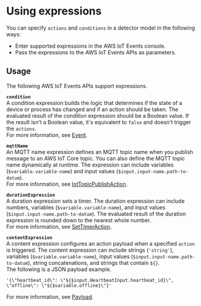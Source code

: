 # Using expressions<a name="iotevents-expressions"></a>

You can specify `actions` and `conditions` in a detector model in the following ways:
+ Enter supported expressions in the AWS IoT Events console\.
+ Pass the expressions to the AWS IoT Events APIs as parameters\.

## Usage<a name="expression-usage"></a>

The following AWS IoT Events APIs support expressions\. 

**`condition`**  
A condition expression builds the logic that determines if the state of a device or process has changed and if an action should be taken\. The evaluated result of the condition expression should be a Boolean value\. If the result isn't a Boolean value, it's equivalent to `false` and doesn't trigger the `actions`\.   
For more information, see [Event](https://docs.aws.amazon.com/iotevents/latest/apireference/API_Event.html)\.

**`mqttName`**  
An MQTT name expression defines an MQTT topic name when you publish message to an AWS IoT Core topic\. You can also define the MQTT topic name dynamically at runtime\. The expression can include variables \(`$variable.variable-name`\) and input values \(`$input.input-name.path-to-datum`\)\.   
For more information, see [IotTopicPublishAction](https://docs.aws.amazon.com/iotevents/latest/apireference/API_IotTopicPublishAction.html)\.

**`durationExpression`**  
A duration expression sets a timer\. The duration expression can include numbers, variables \(`$variable.variable-name`\), and input values \(`$input.input-name.path-to-datum`\)\. The evaluated result of the duration expression is rounded down to the nearest whole number\.   
For more information, see [SetTimerAction](https://docs.aws.amazon.com/iotevents/latest/apireference/API_SetTimerAction.html)\.

**`contentExpression`**  
A content expression configures an action payload when a specified `action` is triggered\. The content expression can include strings \(`'string'`\), variables \(`$variable.variable-name`\), input values \(`$input.input-name.path-to-datum`\), string concatenations, and strings that contain `${}`\.   
The following is a JSON payload example\.   

```
'{\"heartbeat_id\": \"${$input.HeartbeatInput.heartbeat_id}\", \"offline\": \"${$variable.offline}\"}'
```
For more information, see [Payload](https://docs.aws.amazon.com/iotevents/latest/apireference/API_Payload.html)\. 